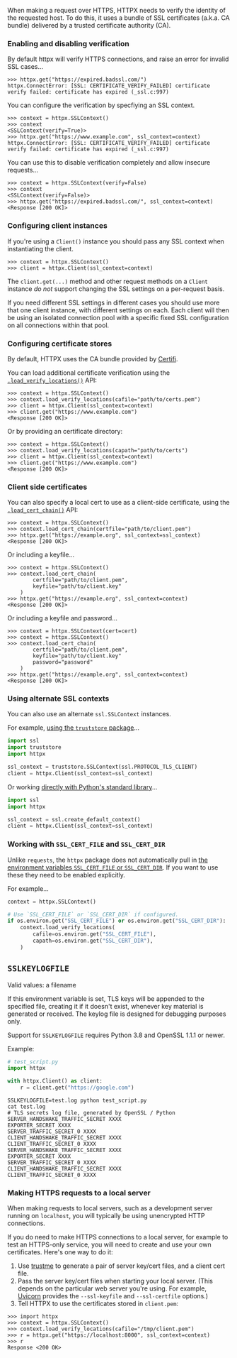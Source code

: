 When making a request over HTTPS, HTTPX needs to verify the identity of the requested host. To do this, it uses a bundle of SSL certificates (a.k.a. CA bundle) delivered by a trusted certificate authority (CA).

### Enabling and disabling verification

By default httpx will verify HTTPS connections, and raise an error for invalid SSL cases...

```pycon
>>> httpx.get("https://expired.badssl.com/")
httpx.ConnectError: [SSL: CERTIFICATE_VERIFY_FAILED] certificate verify failed: certificate has expired (_ssl.c:997)
```

You can configure the verification by specfiying an SSL context.

```pycon
>>> context = httpx.SSLContext()
>>> context
<SSLContext(verify=True)>
>>> httpx.get("https://www.example.com", ssl_context=context)
httpx.ConnectError: [SSL: CERTIFICATE_VERIFY_FAILED] certificate verify failed: certificate has expired (_ssl.c:997)
```

You can use this to disable verification completely and allow insecure requests...

```pycon
>>> context = httpx.SSLContext(verify=False)
>>> context
<SSLContext(verify=False)>
>>> httpx.get("https://expired.badssl.com/", ssl_context=context)
<Response [200 OK]>
```

### Configuring client instances

If you're using a `Client()` instance you should pass any SSL context when instantiating the client.

```pycon
>>> context = httpx.SSLContext()
>>> client = httpx.Client(ssl_context=context)
```

The `client.get(...)` method and other request methods on a `Client` instance *do not* support changing the SSL settings on a per-request basis.

If you need different SSL settings in different cases you should use more that one client instance, with different settings on each. Each client will then be using an isolated connection pool with a specific fixed SSL configuration on all connections within that pool.

### Configuring certificate stores

By default, HTTPX uses the CA bundle provided by [Certifi](https://pypi.org/project/certifi/).

You can load additional certificate verification using the [`.load_verify_locations()`](https://docs.python.org/3/library/ssl.html#ssl.SSLContext.load_verify_locations) API:

```pycon
>>> context = httpx.SSLContext()
>>> context.load_verify_locations(cafile="path/to/certs.pem")
>>> client = httpx.Client(ssl_context=context)
>>> client.get("https://www.example.com")
<Response [200 OK]>
```

Or by providing an certificate directory:

```pycon
>>> context = httpx.SSLContext()
>>> context.load_verify_locations(capath="path/to/certs")
>>> client = httpx.Client(ssl_context=context)
>>> client.get("https://www.example.com")
<Response [200 OK]>
```

### Client side certificates

You can also specify a local cert to use as a client-side certificate, using the [`.load_cert_chain()`](https://docs.python.org/3/library/ssl.html#ssl.SSLContext.load_cert_chain) API:

```pycon
>>> context = httpx.SSLContext()
>>> context.load_cert_chain(certfile="path/to/client.pem")
>>> httpx.get("https://example.org", ssl_context=ssl_context)
<Response [200 OK]>
```

Or including a keyfile...

```pycon
>>> context = httpx.SSLContext()
>>> context.load_cert_chain(
        certfile="path/to/client.pem",
        keyfile="path/to/client.key"
    )
>>> httpx.get("https://example.org", ssl_context=context)
<Response [200 OK]>
```

Or including a keyfile and password...

```pycon
>>> context = httpx.SSLContext(cert=cert)
>>> context = httpx.SSLContext()
>>> context.load_cert_chain(
        certfile="path/to/client.pem",
        keyfile="path/to/client.key"
        password="password"
    )
>>> httpx.get("https://example.org", ssl_context=context)
<Response [200 OK]>
```

### Using alternate SSL contexts

You can also use an alternate `ssl.SSLContext` instances.

For example, [using the `truststore` package](https://truststore.readthedocs.io/)...

```python
import ssl
import truststore
import httpx

ssl_context = truststore.SSLContext(ssl.PROTOCOL_TLS_CLIENT)
client = httpx.Client(ssl_context=ssl_context)
```

Or working [directly with Python's standard library](https://docs.python.org/3/library/ssl.html)...

```python
import ssl
import httpx

ssl_context = ssl.create_default_context()
client = httpx.Client(ssl_context=ssl_context)
```

### Working with `SSL_CERT_FILE` and `SSL_CERT_DIR`

Unlike `requests`, the `httpx` package does not automatically pull in [the environment variables `SSL_CERT_FILE` or `SSL_CERT_DIR`](https://www.openssl.org/docs/manmaster/man3/SSL_CTX_set_default_verify_paths.html). If you want to use these they need to be enabled explicitly.

For example...

```python
context = httpx.SSLContext()

# Use `SSL_CERT_FILE` or `SSL_CERT_DIR` if configured.
if os.environ.get("SSL_CERT_FILE") or os.environ.get("SSL_CERT_DIR"):
    context.load_verify_locations(
        cafile=os.environ.get("SSL_CERT_FILE"),
        capath=os.environ.get("SSL_CERT_DIR"),
    )
```

## `SSLKEYLOGFILE`

Valid values: a filename

If this environment variable is set, TLS keys will be appended to the specified file, creating it if it doesn't exist, whenever key material is generated or received. The keylog file is designed for debugging purposes only.

Support for `SSLKEYLOGFILE` requires Python 3.8 and OpenSSL 1.1.1 or newer.

Example:

```python
# test_script.py
import httpx

with httpx.Client() as client:
    r = client.get("https://google.com")
```

```console
SSLKEYLOGFILE=test.log python test_script.py
cat test.log
# TLS secrets log file, generated by OpenSSL / Python
SERVER_HANDSHAKE_TRAFFIC_SECRET XXXX
EXPORTER_SECRET XXXX
SERVER_TRAFFIC_SECRET_0 XXXX
CLIENT_HANDSHAKE_TRAFFIC_SECRET XXXX
CLIENT_TRAFFIC_SECRET_0 XXXX
SERVER_HANDSHAKE_TRAFFIC_SECRET XXXX
EXPORTER_SECRET XXXX
SERVER_TRAFFIC_SECRET_0 XXXX
CLIENT_HANDSHAKE_TRAFFIC_SECRET XXXX
CLIENT_TRAFFIC_SECRET_0 XXXX
```

### Making HTTPS requests to a local server

When making requests to local servers, such as a development server running on `localhost`, you will typically be using unencrypted HTTP connections.

If you do need to make HTTPS connections to a local server, for example to test an HTTPS-only service, you will need to create and use your own certificates. Here's one way to do it:

1. Use [trustme](https://github.com/python-trio/trustme) to generate a pair of server key/cert files, and a client cert file.
2. Pass the server key/cert files when starting your local server. (This depends on the particular web server you're using. For example, [Uvicorn](https://www.uvicorn.org) provides the `--ssl-keyfile` and `--ssl-certfile` options.)
3. Tell HTTPX to use the certificates stored in `client.pem`:

```pycon
>>> import httpx
>>> context = httpx.SSLContext()
>>> context.load_verify_locations(cafile="/tmp/client.pem")
>>> r = httpx.get("https://localhost:8000", ssl_context=context)
>>> r
Response <200 OK>
```
